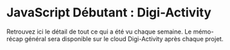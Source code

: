 # JavaScript Débutant : Digi-Activity

Retrouvez ici le détail de tout ce qui a été vu chaque semaine. Le mémo-récap général sera disponible sur le cloud Digi-Activity après chaque projet.
